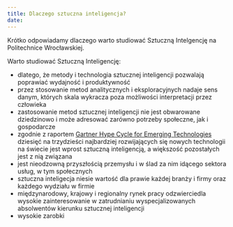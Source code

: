 ```yaml
---
title: Dlaczego sztuczna inteligencja?
date: 
---
```


Krótko odpowiadamy dlaczego warto studiować Sztuczną Intelgencję na Politechnice Wrocławskiej.

<!--more-->

Warto studiować Sztuczną Inteligencję: 

* dlatego, że metody i technologia sztucznej inteligencji pozwalają poprawiać wydajność i produktywność 
* przez stosowanie metod analitycznych i eksploracyjnych nadaje sens danym, których skala wykracza poza możliwości interpretacji przez człowieka
* zastosowanie metod sztucznej inteligencji nie jest obwarowane dziedzinowo i może adresować zarówno potrzeby społeczne, jak i gospodarcze
* zgodnie z raportem [Gartner Hype Cycle for Emerging Technologies](https://www.gartner.com/smarterwithgartner/5-trends-drive-the-gartner-hype-cycle-for-emerging-technologies-2020/) dziesięć na trzydzieści najbardziej rozwijających się nowych technologii na świecie jest wprost sztuczną inteligencją, a większość pozostałych jest z nią związana
* jest nieodzowną przyszłością przemysłu i w ślad za nim idącego sektora usług, w tym społecznych 
* sztuczna inteligecja niesie wartość dla prawie każdej branży i firmy oraz każdego wydziału w firmie 
* międzynarodowy, krajowy i regionalny rynek pracy odzwierciedla wysokie zainteresowanie w zatrudnianiu wyspecjalizowanych absolwentów kierunku sztucznej inteligencji
* wysokie zarobki